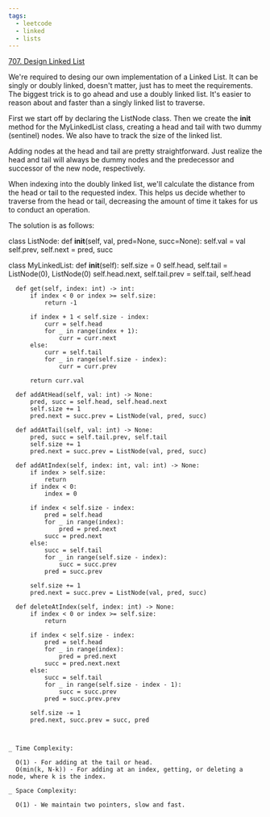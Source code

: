 ```yaml
---
tags:
  - leetcode
  - linked
  - lists
---
```


<a href="https://leetcode.com/problems/design-linked-list/">707. Design Linked
List</a>

We're required to desing our own implementation of a Linked List. It can be
singly or doubly linked, doesn't matter, just has to meet the requirements. The
biggest trick is to go ahead and use a doubly linked list. It's easier to reason
about and faster than a singly linked list to traverse.

First we start off by declaring the ListNode class. Then we create the **init**
method for the MyLinkedList class, creating a head and tail with two dummy
(sentinel) nodes. We also have to track the size of the linked list.

Adding nodes at the head and tail are pretty straightforward. Just realize the
head and tail will always be dummy nodes and the predecessor and successor of
the new node, respectively.

When indexing into the doubly linked list, we'll calculate the distance from the
head or tail to the requested index. This helps us decide whether to traverse
from the head or tail, decreasing the amount of time it takes for us to conduct
an operation.

The solution is as follows:

class ListNode: def **init**(self, val, pred=None, succ=None): self.val = val
self.prev, self.next = pred, succ

class MyLinkedList: def **init**(self): self.size = 0 self.head, self.tail =
ListNode(0), ListNode(0) self.head.next, self.tail.prev = self.tail, self.head

      def get(self, index: int) -> int:
          if index < 0 or index >= self.size:
              return -1

          if index + 1 < self.size - index:
              curr = self.head
              for _ in range(index + 1):
                  curr = curr.next
          else:
              curr = self.tail
              for _ in range(self.size - index):
                  curr = curr.prev

          return curr.val

      def addAtHead(self, val: int) -> None:
          pred, succ = self.head, self.head.next
          self.size += 1
          pred.next = succ.prev = ListNode(val, pred, succ)

      def addAtTail(self, val: int) -> None:
          pred, succ = self.tail.prev, self.tail
          self.size += 1
          pred.next = succ.prev = ListNode(val, pred, succ)

      def addAtIndex(self, index: int, val: int) -> None:
          if index > self.size:
              return
          if index < 0:
              index = 0

          if index < self.size - index:
              pred = self.head
              for _ in range(index):
                  pred = pred.next
              succ = pred.next
          else:
              succ = self.tail
              for _ in range(self.size - index):
                  succ = succ.prev
              pred = succ.prev

          self.size += 1
          pred.next = succ.prev = ListNode(val, pred, succ)

      def deleteAtIndex(self, index: int) -> None:
          if index < 0 or index >= self.size:
              return

          if index < self.size - index:
              pred = self.head
              for _ in range(index):
                  pred = pred.next
              succ = pred.next.next
          else:
              succ = self.tail
              for _ in range(self.size - index - 1):
                  succ = succ.prev
              pred = succ.prev.prev

          self.size -= 1
          pred.next, succ.prev = succ, pred

```


_ Time Complexity:

  O(1) - For adding at the tail or head.
  O(min(k, N-k)) - For adding at an index, getting, or deleting a node, where k is the index.

_ Space Complexity:

  O(1) - We maintain two pointers, slow and fast.





```
